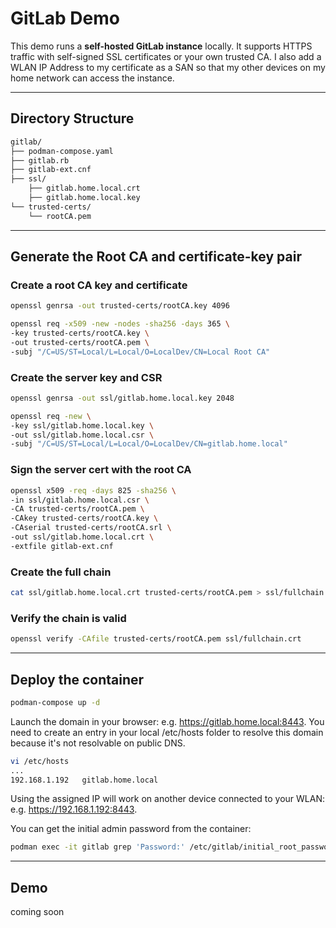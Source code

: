 # GitLab Demo

This demo runs a **self-hosted GitLab instance** locally. It supports HTTPS traffic with self-signed SSL certificates or your own trusted CA. I also add a WLAN IP Address to my certificate as a SAN so that my other devices on my home network can access the instance.

---

## Directory Structure

```bash
gitlab/
├── podman-compose.yaml
├── gitlab.rb
├── gitlab-ext.cnf
├── ssl/
    ├── gitlab.home.local.crt 
    ├── gitlab.home.local.key
└── trusted-certs/
    └── rootCA.pem
```

---

## Generate the Root CA and certificate-key pair

### Create a root CA key and certificate

```bash
openssl genrsa -out trusted-certs/rootCA.key 4096

openssl req -x509 -new -nodes -sha256 -days 365 \
-key trusted-certs/rootCA.key \
-out trusted-certs/rootCA.pem \
-subj "/C=US/ST=Local/L=Local/O=LocalDev/CN=Local Root CA"
```

### Create the server key and CSR

```bash
openssl genrsa -out ssl/gitlab.home.local.key 2048

openssl req -new \
-key ssl/gitlab.home.local.key \
-out ssl/gitlab.home.local.csr \
-subj "/C=US/ST=Local/L=Local/O=LocalDev/CN=gitlab.home.local"
```

### Sign the server cert with the root CA

```bash
openssl x509 -req -days 825 -sha256 \
-in ssl/gitlab.home.local.csr \
-CA trusted-certs/rootCA.pem \
-CAkey trusted-certs/rootCA.key \
-CAserial trusted-certs/rootCA.srl \
-out ssl/gitlab.home.local.crt \
-extfile gitlab-ext.cnf
```

### Create the full chain
```bash
cat ssl/gitlab.home.local.crt trusted-certs/rootCA.pem > ssl/fullchain.crt
```

### Verify the chain is valid

```bash
openssl verify -CAfile trusted-certs/rootCA.pem ssl/fullchain.crt
```

---

## Deploy the container

```bash
podman-compose up -d
```

Launch the domain in your browser: e.g. https://gitlab.home.local:8443. You need to create an entry in your local /etc/hosts folder to resolve this domain because it's not resolvable on public DNS.

```bash
vi /etc/hosts
...
192.168.1.192	gitlab.home.local
```

Using the assigned IP will work on another device connected to your WLAN: e.g. https://192.168.1.192:8443.

You can get the initial admin password from the container:

```bash
podman exec -it gitlab grep 'Password:' /etc/gitlab/initial_root_password
```

---

## Demo

coming soon